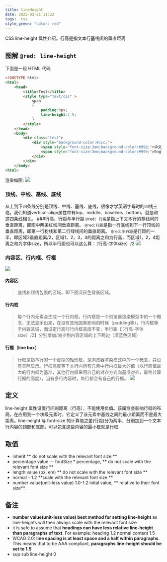 ```yaml
---
title: lineHeight
date: 2022-03-21 11:22
tags:  css
style_green: "color: red"
---
```

CSS line-height 属性介绍。行高是指文本行基线间的垂直距离
## 图解 `@red: line-height`
下面是一段 HTML 代码
```HTML
<!DOCTYPE html>
<html>
    <head>
        <title>Test</title>
        <style type="text/css" >
            span
            {
                padding:0px;
                line-height:1.5;
            }
        </style>
    </head>
    <body>
        <div class="test">
            <div style="background-color:#ccc;">
                <span style="font-size:3em;background-color:#999;">中文English</span>
                <span style="font-size:3em;background-color:#999;">English中文</span>
            </div>
        </div>
    </body>
<html>
```
渲染如图:
![](./_image/2022-03-21/2022-03-21-17-16-39@2x.jpg)
### 顶线、中线、基线、底线
从上到下四条线分别是顶线、中线、基线、底线，很像才学英语字母时的四线三格，我们知道vertical-align属性中有top、middle、baseline、bottom，就是和这四条线相关。
###行高、行距与半行距
`@red: 行高`是指上下文本行的基线间的垂直距离，即图中两条红线间垂直距离。
`@red:行距`是指一行底线到下一行顶线的垂直距离，即第一行粉线和第二行绿线间的垂直距离。
`@red:半行距`是行距的一半，即区域3垂直距离/2，区域1，2，3，4的距离之和为行高，而区域1，2，4距离之和为字体size，所以半行距也可以这么算：（行高-字体size）/2
![](./_image/2022-03-21/2022-03-21-17-28-45@2x.jpg)
### 内容区、行内框、行框
![](./_image/2022-03-21/2022-03-21-17-33-44@2x.jpg)
#### 内容区
 >底线和顶线包裹的区域，即下图深灰色背景区域。
#### 行内框
> 每个行内元素会生成一个行内框，行内框是一个浏览器渲染模型中的一个概念，无法显示出来，在没有其他因素影响的时候（padding等），行内框等于内容区域，而设定行高时行内框高度不变，半行距【（行高-字体size）/2】分别增加/减少到内容区域的上下两边（深蓝色区域）
#### 行框（line box）
> 行框是指本行的一个虚拟的矩形框，是浏览器渲染模式中的一个概念，并没有实际显示。行框高度等于本行内所有元素中行内框最大的值（以行高值最大的行内框为基准，其他行内框采用自己的对齐方式向基准对齐，最终计算行框的高度），当有多行内容时，每行都会有自己的行框。
![](./_image/2022-03-21/2022-03-21-17-52-12@2x.jpg)
## 定义
line-height 属性设置行间的距离（行高），不能使用负值。该属性会影响行框的布局。在应用到一个块级元素时，它定义了该元素中基线之间的最小距离而不是最大距离。line-height 与 font-size 的计算值之差(行距)分为两半，分别加到一个文本行内容的顶部和底部。可以包含这些内容的最小框就是行框

## 取值
- inherit ** do not scale with the relevant font size **
- percentage value — fontSize \* percentage,  ** do not scale with the relevant font size **
- length value (px, em) ** do not scale with the relevant font size **
- normal - 1.2  **scale with the relevant font size **
- number value(unit-less value) 1.0-1.2 inital value, ** relative to their font size**. 

## 备注
-   **number value(unit-less value) best method for setting line-height** as line-heights will then always scale with the relevant font size
- it is safe to assume that **headings can have less relative line-height than paragraphs of text**. For example: heading 1.2 normal content 1.5
- WCAG 2.0: **line spacing is at least space and a half  within paragraphs**. This means that to be  AAA compliant, **paragraphs line-height should be set to 1.5**
- sup sub line-height 0






